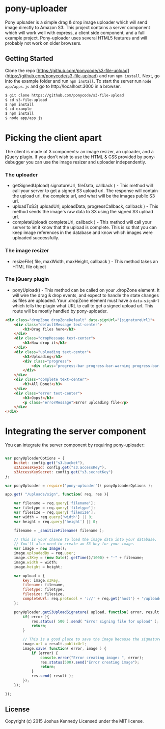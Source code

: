 # pony-uploader

Pony uploader is a simple drag & drop image uploader which will send image directly to Amazon S3. This project contains
a server component which will work well with express, a client side component, and a full example project. Pony-uploader uses several
HTML5 features and will probably not work on older browsers.


## Getting Started
Clone the repo [https://github.com/ponycode/s3-file-upload](https://github.com/ponycode/s3-file-upload) and run `npm install`.
Next, go into the example folder and run `npm install`. To start the server run `node app/apps.js` and go to http://localhost:3000 in a browser.

```bash
$ git clone https://github.com/ponycode/s3-file-upload
$ cd s3-file-upload
$ npm install
$ cd example
$ npm install
$ node app/app.js
```

# Picking the client apart
The client is made of 3 components: an image resizer, an uploader, and a jQuery plugin. If you don't wish to use the HTML & CSS provided
by pony-debugger you can use the image resizer and uploader independently.

### The uploader

* getSignedUpload( signatureUrl, fileData, callback ) - This method will call your server to get a signed S3 upload url. The response will contain the upload url, the complete url, and what will be the images public S3 url.
* uploadToS3( uploadUrl, uploadData, progressCallback, callback ) - This method sends the image's raw data to S3 using the signed S3 upload url.
* completeUpload( completeUrl, callback ) - This method will call your server to let it know that the upload is complete. This is so that you can keep image references in the database and know which images were uploaded successfully.

### The image resizer

* resizeFile( file, maxWidth, maxHeight, callback ) - This method takes an HTML file object

### The jQuery plugin

* ponyUpload() - This method can be called on your .dropZone element. It will wire the drag & drop events, and expect to handle the state changes as files are uploaded. Your .dropZone element
must have a `data-signUrl` which tells the plugin what URL to call to get a signed upload url. This route will be mostly handled by pony-uploader.

```html
<div class="dropZone dropZoneDefault" data-signUrl="{signatureUrl}">
    <div class="defaultMessage text-center">
        <h3>Drag files here</h3>
    </div>
    <div class="dropMessage text-center">
        <h3>Now drop it</h3>
    </div>
    <div class="uploading text-center">
        <h3>Uploading</h3>
        <div class="progress">
            <div class="progress-bar progress-bar-warning progress-bar-striped" role="progressbar" aria-valuenow="60" aria-valuemin="0" aria-valuemax="100" style="width: 0;"></div>
        </div>
    </div>
    <div class="complete text-center">
        <h3>All Done!</h3>
    </div>
    <div class="error text-center">
        <h3>Oops!</h3>
        <p class="errorMessage">Error uploading file</p>
    </div>
</div>
```

# Integrating the server component

You can integrate the server component by requiring pony-uploader:
```javascript

var ponyUploaderOptions = {
    bucket: config.get("s3.bucket"),
    s3AccessKeyId: config.get("s3.accessKey"),
    s3AccessKeySecret: config.get("s3.secretKey")
};

var ponyUploader = require('pony-uploader')( ponyUploaderOptions );

app.get( "/uploads/sign", function( req, res ){

    var filename = req.query['filename'];
    var filetype = req.query['filetype'];
    var filesize = req.query['filesize'];
    var width = req.query['width'] || 0;
    var height = req.query['height'] || 0;

    filename = _sanitizeFilename( filename );

    // This is your chance to load the image data into your database.
    // You'll also need to create an S3 key for your image.
    var image = new Image();
    image.uploadedBy = req.user;
    image.s3Key = (new Date().getTime()/1000) + "-" + filename;
    image.width = width;
    image.height = height;

    var upload = {
        key: image.s3Key,
        filename: filename,
        filetype: filetype,
        filesize: filesize,
        completeUrl: req.protocol + '://' + req.get('host') + "/uploads/" + image.id + "/complete"
    };

    ponyUploader.getS3UploadSignature( upload, function( error, result ){
        if( error ){
            res.status( 500 ).send( "Error signing file for upload" );
            return;
        }

        // This is a good place to save the image because the signature may be rejected it is the wrong filetype or too big
        image.url = result.publicUrl;
        image.save( function( error, image ) {
            if (error) {
                console.error("Error creating image: ", error);
                res.status(500).send("Error creating image");
                return;
            }
            res.send( result );
        });
    });

});
```

## License
Copyright (c) 2015 Joshua Kennedy
Licensed under the MIT license.
